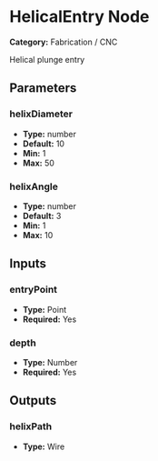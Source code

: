 
# HelicalEntry Node

**Category:** Fabrication / CNC

Helical plunge entry

## Parameters


### helixDiameter
- **Type:** number
- **Default:** 10
- **Min:** 1
- **Max:** 50



### helixAngle
- **Type:** number
- **Default:** 3
- **Min:** 1
- **Max:** 10



## Inputs


### entryPoint
- **Type:** Point
- **Required:** Yes



### depth
- **Type:** Number
- **Required:** Yes



## Outputs


### helixPath
- **Type:** Wire




